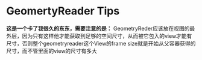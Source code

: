 # GeomertyReader Tips

**这是一个卡了我很久的东东，需要注意的是：**
GeometryReder应该放在视图的最外层，因为只有这样他才能获取到足够的空间尺寸，从而被它包入的view才能有尺寸，否则整个geometryreader这个View的frame size就是开始从父容器获得的尺寸，而不管里面的view的尺寸有多大